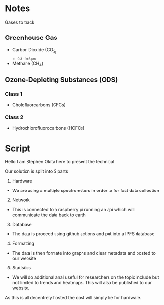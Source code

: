 # Notes

Gases to track

## Greenhouse Gas
- Carbon Dioxide (CO<sub>2<sub>) 
    - 9.3 - 10.6 μm
- Methane (CH<sub>4</sub>)


## Ozone-Depleting Substances (ODS) 
### Class 1
- Cholofluorcarbons (CFCs) 

### Class 2
- Hydrochlorofluorocarbons (HCFCs)


# Script

Hello I am Stephen Okita here to present the technical

Our solution is split into 5 parts

1. Hardware

- We are using a multiple spectrometers in order to for fast data collection

2. Network

- This is connected to a raspberry pi running an api which will communicate the data back to earth

3. Database

- The data is proceed using github actions and put into a IPFS database

4. Formatting

- The data is then formate into graphs and clear metadata and posted to our website

5. Statistics

- We will do additional anal useful for researchers on the topic include but not limited to trends and heatmaps. This will also be published to our website.

As this is all decentrely hosted the cost will simply be for hardware.
